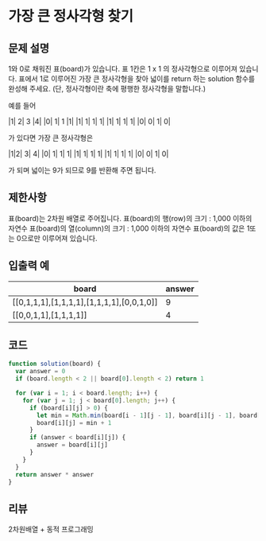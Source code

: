 # 가장 큰 정사각형 찾기

## 문제 설명

1와 0로 채워진 표(board)가 있습니다. 표 1칸은 1 x 1 의 정사각형으로 이루어져 있습니다. 표에서 1로 이루어진 가장 큰 정사각형을 찾아 넓이를 return 하는 solution 함수를 완성해 주세요. (단, 정사각형이란 축에 평행한 정사각형을 말합니다.)

예를 들어

|1| 2| 3 |4|
|0| 1| 1 |1|
|1| 1| 1| 1|
|1| 1| 1| 1|
|0| 0| 1| 0|

가 있다면 가장 큰 정사각형은

|1|2| 3| 4|
|0| 1| 1| 1|
|1| 1| 1| 1|
|1| 1| 1| 1|
|0| 0| 1| 0|

가 되며 넓이는 9가 되므로 9를 반환해 주면 됩니다.

## 제한사항

표(board)는 2차원 배열로 주어집니다.
표(board)의 행(row)의 크기 : 1,000 이하의 자연수
표(board)의 열(column)의 크기 : 1,000 이하의 자연수
표(board)의 값은 1또는 0으로만 이루어져 있습니다.

## 입출력 예

| board                                     | answer |
| ----------------------------------------- | ------ |
| [[0,1,1,1],[1,1,1,1],[1,1,1,1],[0,0,1,0]] | 9      |
| [[0,0,1,1],[1,1,1,1]]                     | 4      |

## 코드

```js
function solution(board) {
  var answer = 0
  if (board.length < 2 || board[0].length < 2) return 1

  for (var i = 1; i < board.length; i++) {
    for (var j = 1; j < board[0].length; j++) {
      if (board[i][j] > 0) {
        let min = Math.min(board[i - 1][j - 1], board[i][j - 1], board[i - 1][j])
        board[i][j] = min + 1
      }
      if (answer < board[i][j]) {
        answer = board[i][j]
      }
    }
  }
  return answer * answer
}
```

## 리뷰

2차원배열 + 동적 프로그래밍
